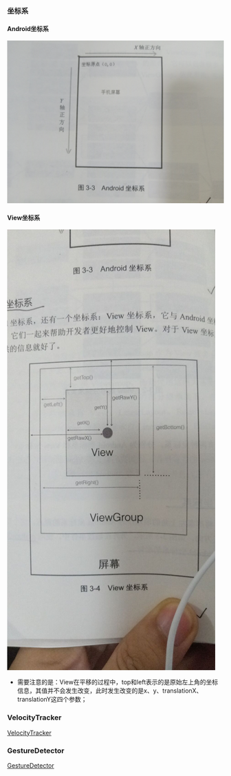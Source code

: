 ### 坐标系
#### Android坐标系
![Android坐标系](https://github.com/ningbaoqi/View/blob/master/gif/pic-1.jpg)
#### View坐标系
![View坐标系](https://github.com/ningbaoqi/View/blob/master/gif/pic-2.jpg)
+ 需要注意的是：View在平移的过程中，top和left表示的是原始左上角的坐标信息，其值并不会发生改变，此时发生改变的是x、y、translationX、translationY这四个参数；

### VelocityTracker
[VelocityTracker](https://github.com/ningbaoqi/View/commit/f2411f57d43487692b5c4be041589e6d23a7d261)
### GestureDetector
[GestureDetector](https://github.com/ningbaoqi/View/commit/f2411f57d43487692b5c4be041589e6d23a7d261)
